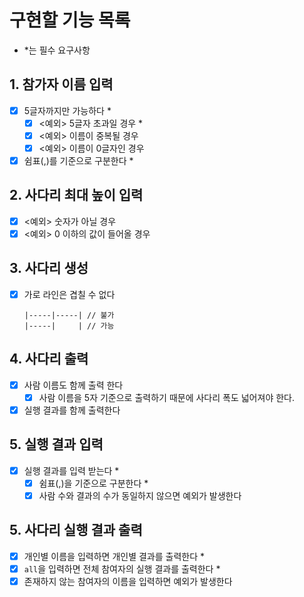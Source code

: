 # 구현할 기능 목록

- *는 필수 요구사항

## 1. 참가자 이름 입력
- [x] 5글자까지만 가능하다 *
  - [x] <예외> 5글자 초과일 경우 *
  - [x] <예외> 이름이 중복될 경우
  - [x] <예외> 이름이 0글자인 경우
- [x] 쉼표(,)를 기준으로 구분한다 *

## 2. 사다리 최대 높이 입력
- [x] <예외> 숫자가 아닐 경우
- [x] <예외> 0 이하의 값이 들어올 경우

## 3. 사다리 생성
- [x] 가로 라인은 겹칠 수 없다
  ```
  |-----|-----| // 불가
  |-----|     | // 가능
  ```

## 4. 사다리 출력
- [x] 사람 이름도 함께 출력 한다
  - [x] 사람 이름을 5자 기준으로 출력하기 때문에 사다리 폭도 넓어져야 한다.
- [x] 실행 결과를 함께 출력한다

## 5. 실행 결과 입력
- [x] 실행 결과를 입력 받는다 *
  - [x] 쉼표(,)을 기준으로 구분한다 *
  - [x] 사람 수와 결과의 수가 동일하지 않으면 예외가 발생한다

## 5. 사다리 실행 결과 출력
- [x] 개인별 이름을 입력하면 개인별 결과를 출력한다 * 
- [x] `all`을 입력하면 전체 참여자의 실행 결과를 출력한다 *
- [x] 존재하지 않는 참여자의 이름을 입력하면 예외가 발생한다